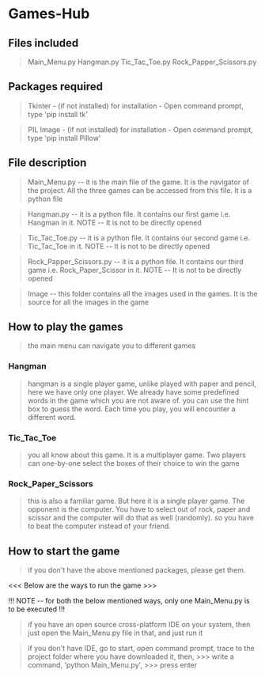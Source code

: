 # Games-Hub

## Files included

> Main_Menu.py
> Hangman.py
> Tic_Tac_Toe.py
> Rock_Papper_Scissors.py

## Packages required

>  Tkinter - (if not installed)
for installation - Open command prompt, type 'pip install tk'

>  PIL Image - (if not installed)
for installation - Open command prompt, type 'pip install Pillow'

## File description

> Main_Menu.py -- it is the main file of the game. It is the navigator of the project. All the three games can be accessed from this file. It is a python file

> Hangman.py -- it is a python file. It contains our first game i.e. Hangman in it. 
NOTE -- It is not to be directly opened

> Tic_Tac_Toe.py -- it is a python file. It contains our second game i.e. Tic_Tac_Toe in it. 
NOTE -- It is not to be directly opened

> Rock_Papper_Scissors.py -- it is a python file. It contains our third game i.e. Rock_Paper_Scissor in it. 
NOTE -- It is not to be directly opened

> Image -- this folder contains all the images used in the games. It is the source for all the images in the game

## How to play the games

>  the main menu can navigate you to different games

###  Hangman
>  hangman is a single player game, unlike played with paper and pencil, here we have only one player. We already have some predefined words in the game which you are not aware of.
>  you can use the hint box to guess the word. Each time you play, you will encounter a different word.

###  Tic_Tac_Toe
>  you all know about this game. It is a multiplayer game. Two players can one-by-one select the boxes of their choice to win the game

###  Rock_Paper_Scissors
>  this is also a familiar game. But here it is a single player game. The opponent is the computer. You have to select out of rock, paper and scissor and the computer will do that as well (randomly).
>  so you have to beat the computer instead of your friend.

## How to start the game

>  if you don't have the above mentioned packages, please get them.

<<<  Below are the ways to run the game  >>>

!!!  NOTE -- for both the below mentioned ways, only one Main_Menu.py is to be executed  !!!

>  if you have an open source cross-platform IDE on your system, then just open the Main_Menu.py file in that, and just run it

>  if you don't have IDE, go to start, open command prompt, trace to the project folder where you have downloaded it, then,
		>>>  write a command, 'python Main_Menu.py',
		>>>  press enter




